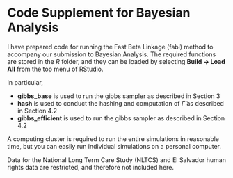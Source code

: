 # Code Supplement for Bayesian Analysis

I have prepared code for running the Fast Beta Linkage (fabl) method to accompany our submission to Bayesian Analysis. The required functions are stored in the *R* folder, and they can be loaded by selecting **Build -> Load All** from the top menu of RStudio.

In particular,

- **gibbs_base** is used to run the gibbs sampler as described in Section 3
- **hash** is used to conduct the hashing and computation of $\tilde{\Gamma}$ as described in Section 4.2
- **gibbs_efficient** is used to run the gibbs sampler as described in Section 4.2
 

A computing cluster is required to run the entire simulations in reasonable time, but you can easily run individual simulations on a personal computer. 

Data for the National Long Term Care Study (NLTCS) and El Salvador human rights data are restricted, and therefore not included here. 
